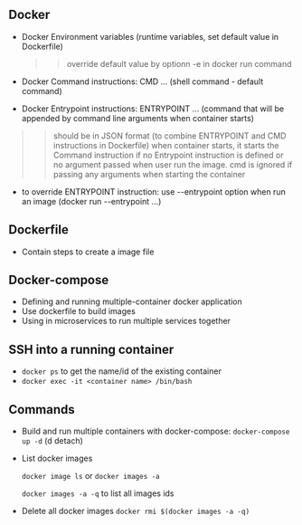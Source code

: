 ## Docker
- Docker Environment variables (runtime variables, set default value in Dockerfile)
  >> override default value by optionn -e in docker run command

- Docker Command instructions: CMD ... (shell command - default command)
- Docker Entrypoint instructions: ENTRYPOINT ... (command that will be appended by command line arguments when container starts)

>> should be in JSON format (to combine ENTRYPOINT and CMD instructions in Dockerfile)
>> when container starts, it starts the Command instruction if no Entrypoint instruction is defined or no argument passed when user run the image.
cmd is ignored if passing any arguments when starting the container


- to override ENTRYPOINT instruction: use --entrypoint option when run an image (docker run --entrypoint ...)


## Dockerfile
- Contain steps to create a image file

## Docker-compose
- Defining and running multiple-container docker application
- Use dockerfile to build images
- Using in microservices to run multiple services together

## SSH into a running container
- `docker ps` to get the name/id of the existing container
- `docker exec -it <container name> /bin/bash`


## Commands
- Build and run multiple containers with docker-compose:
  `docker-compose up -d` (d detach)
- List docker images

  `docker image ls` or `docker images -a`

  `docker images -a -q` to list all images ids

- Delete all docker images
  `docker rmi $(docker images -a -q)`
